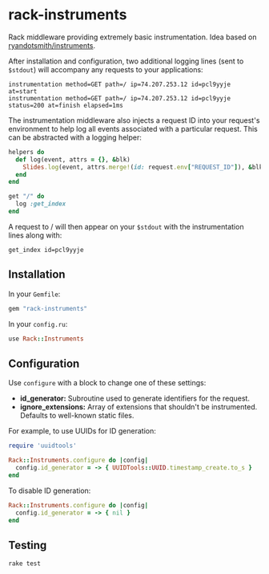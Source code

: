 rack-instruments
================

Rack middleware providing extremely basic instrumentation. Idea based on [ryandotsmith/instruments](https://github.com/ryandotsmith/instruments).

After installation and configuration, two additional logging lines (sent to `$stdout`) will accompany any requests to your applications:

    instrumentation method=GET path=/ ip=74.207.253.12 id=pcl9yyje at=start
    instrumentation method=GET path=/ ip=74.207.253.12 id=pcl9yyje status=200 at=finish elapsed=1ms

The instrumentation middleware also injects a request ID into your request's environment to help log all events associated with a particular request. This can be abstracted with a logging helper:

``` ruby
helpers do
  def log(event, attrs = {}, &blk)
    Slides.log(event, attrs.merge!(id: request.env["REQUEST_ID"]), &blk)
  end
end

get "/" do
  log :get_index
end
```

A request to / will then appear on your `$stdout` with the instrumentation lines along with:

    get_index id=pcl9yyje

Installation
------------

In your `Gemfile`:

``` ruby
gem "rack-instruments"
```

In your `config.ru`:

``` ruby
use Rack::Instruments
```

Configuration
-------------

Use `configure` with a block to change one of these settings:

* **id_generator:** Subroutine used to generate identifiers for the request.
* **ignore_extensions:** Array of extensions that shouldn't be instrumented. Defaults to well-known static files.

For example, to use UUIDs for ID generation:

``` ruby
require 'uuidtools'

Rack::Instruments.configure do |config|
  config.id_generator = -> { UUIDTools::UUID.timestamp_create.to_s }
end
```

To disable ID generation:

``` ruby
Rack::Instruments.configure do |config|
  config.id_generator = -> { nil }
end
```

Testing
-------

    rake test
